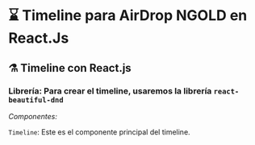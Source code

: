 
# ⌛ Timeline para AirDrop NGOLD en React.Js

## ⚗️ Timeline con React.js

### Librería: Para crear el timeline, usaremos la librería `react-beautiful-dnd`

*Componentes:*

`Timeline`: Este es el componente principal del timeline.


